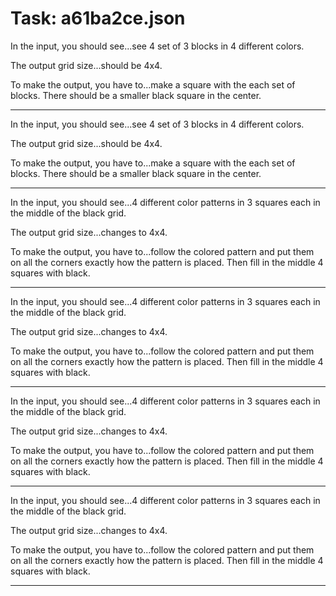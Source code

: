 # Task: a61ba2ce.json

In the input, you should see...see 4 set of 3 blocks in 4 different colors.

The output grid size...should be 4x4.

To make the output, you have to...make a square with the each set of blocks. There should be a smaller black square in the center.

---

In the input, you should see...see 4 set of 3 blocks in 4 different colors.

The output grid size...should be 4x4.

To make the output, you have to...make a square with the each set of blocks. There should be a smaller black square in the center.

---

In the input, you should see...4 different color patterns in 3 squares each in the middle of the black grid.

The output grid size...changes to 4x4.

To make the output, you have to...follow the colored pattern and put them on all the corners exactly how the pattern is placed.  Then fill in the middle 4 squares with black.

---

In the input, you should see...4 different color patterns in 3 squares each in the middle of the black grid.

The output grid size...changes to 4x4.

To make the output, you have to...follow the colored pattern and put them on all the corners exactly how the pattern is placed.  Then fill in the middle 4 squares with black.

---

In the input, you should see...4 different color patterns in 3 squares each in the middle of the black grid.

The output grid size...changes to 4x4.

To make the output, you have to...follow the colored pattern and put them on all the corners exactly how the pattern is placed.  Then fill in the middle 4 squares with black.

---

In the input, you should see...4 different color patterns in 3 squares each in the middle of the black grid.

The output grid size...changes to 4x4.

To make the output, you have to...follow the colored pattern and put them on all the corners exactly how the pattern is placed.  Then fill in the middle 4 squares with black.

---

